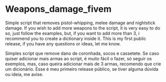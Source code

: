 # Weapons_damage_fivem
Simple script that removes pistol-whipping, melee damage and nightstick damage.
If you wish to add more weapons to the script, it is very easy to do so, just follow the examples, but, if you want to add more than 3, i recommend you to create a dictionary inside it.
This is my first public release, if you have any questions or ideas, let me know.



Simples script que remove dano de coronhada, socos e cassetete.
Se caso quiser adicionar mais armas ao script, é muito fácil o fazer, só seguir os exemplos, mas, caso queira adicionar mais de 3 armas, recomendo que crie um dicionário.
Esse é meu primeiro release público, se tiver alguma dúvida ou ideia, me avise.
